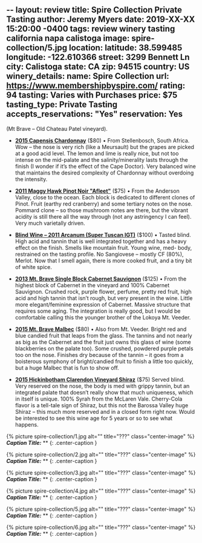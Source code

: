 --
layout: review
title: Spire Collection Private Tasting
author: Jeremy Myers
date:   2019-XX-XX 15:20:00 -0400
tags: review winery tasting california napa calistoga
image: spire-collection/5.jpg
location:
  latitude: 38.599485
  longitude: -122.610366
  street: 3299 Bennett Ln
  city: Calistoga
  state: CA
  zip: 94515
  country: US
winery_details:
  name: Spire Collection
  url: https://www.membershipbyspire.com/ 
  rating: 94
  tasting: Varies with Purchases
  price: $75
  tasting_type: Private Tasting
  accepts_reservations: "Yes"
  reservation: Yes
---
(Mt Brave – Old Chateau Patel vineyard).  

* [**2015 Capensis Chardonnay**]() ($80)
•	From Stellenbosch, South Africa.  Wow – the nose is very rich (like a Meursault) but the grapes are picked at a good acid level.  The lemon and lime is really nice, but not too intense on the mid-palate and the salinity/minerality lasts through the finish (I wonder if it’s the effect of the Cape Doctor).  Very balanced wine that maintains the desired complexity of Chardonnay without overdoing the intensity.  

* [**2011 Maggy Hawk Pinot Noir "Afleet"**]() ($75)
•	From the Anderson Valley, close to the ocean.  Each block is dedicated to different clones of Pinot.  Fruit (earthy red cranberry) and some tertiary notes on the nose.  Pommard clone – so those mushroom notes are there, but the vibrant acidity is still there all the way through (not any astringency I can feel).  Very much varietally driven.  

* [**Blind Wine – 2011 Arcanum (Super Tuscan IGT)**]() ($100)
• Tasted blind.  High acid and tannin that is well integrated together and has a heavy effect on the finish.  Smells like mountain fruit.  Young wine, med- body, restrained on the tasting profile.  No Sangiovese – mostly CF (80%), Merlot.  Now that I smell again, there is more cooked fruit, and a tiny bit of white spice.

* [**2013 Mt. Brave Single Block Cabernet Sauvignon**]() ($125)
•	From the highest block of Cabernet in the vineyard and 100% Cabernet Sauvignon.  Crushed rock, purple flower, perfume, pretty red fruit, high acid and high tannin that isn’t rough, but very present in the wine.  Little more elegant/feminine expression of Cabernet.  Massive structure that requires some aging.  The integration is really good, but I would be comfortable calling this the younger brother of the Lokoya Mt. Veeder.

* [**2015 Mt. Brave Malbec**]() ($80)
•	Also from Mt. Veeder.  Bright red and blue candied fruit that leaps from the glass.  The tannins and not nearly as big as the Cabernet and the fruit just owns this glass of wine (some blackberries on the palate too).  Some crushed, powdered purple petals too on the nose.  Finishes dry because of the tannin – it goes from a boisterous symphony of bright/candied fruit to finish a little too quickly, but a huge Malbec that is fun to show off.  

* [**2015 Hickinbotham Clarendon Vineyard Shiraz**]() ($75)
Served blind.  Very reserved on the nose, the body is med with grippy tannin, but an integrated palate that doesn’t really show that much uniqueness, which in itself is unique.  100% Syrah from the McLaren Vale.  Cherry-Cola flavor is a tell-tale sign of Shiraz, but this not the Barossa Valley huge Shiraz – this much more reserved and in a closed form right now.  Would be interested to see this wine age for 5 years or so to see what happens.


{% picture spire-collection/1.jpg alt="" title="???" class="center-image" %}
***Caption Title:*** **
{: .center-caption }

{% picture spire-collection/2.jpg alt="" title="???" class="center-image" %}
***Caption Title:*** **
{: .center-caption }

{% picture spire-collection/3.jpg alt="" title="???" class="center-image" %}
***Caption Title:*** **
{: .center-caption }

{% picture spire-collection/4.jpg alt="" title="???" class="center-image" %}
***Caption Title:*** **
{: .center-caption }

{% picture spire-collection/5.jpg alt="" title="???" class="center-image" %}
***Caption Title:*** **
{: .center-caption }

{% picture spire-collection/6.jpg alt="" title="???" class="center-image" %}
***Caption Title:*** **
{: .center-caption }
